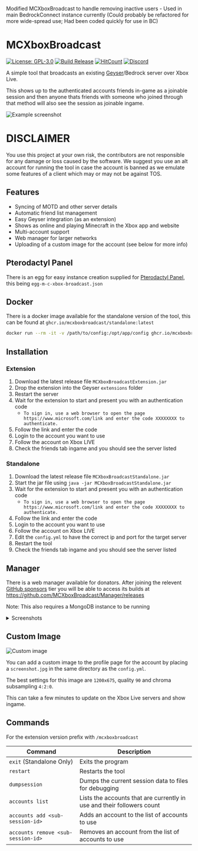 Modified MCXboxBroadcast to handle removing inactive users - Used in main BedrockConnect instance currently (Could probably be refactored for more wide-spread use; Had been coded quickly for use in BC)

# MCXboxBroadcast
[![License: GPL-3.0](https://img.shields.io/github/license/rtm516/MCXboxBroadcast)](LICENSE)
[![Build Release](https://github.com/rtm516/MCXboxBroadcast/actions/workflows/release.yml/badge.svg)](https://github.com/rtm516/MCXboxBroadcast/releases)
[![HitCount](https://hits.dwyl.com/rtm516/MCXboxBroadcast.svg?style=flat)](http://hits.dwyl.com/rtm516/MCXboxBroadcast)
[![Discord](https://img.shields.io/discord/1139621390908133396?label=discord&color=5865F2)](https://discord.gg/Tp3tA2kdCN)

A simple tool that broadcasts an existing [Geyser](https://github.com/GeyserMC/Geyser)/Bedrock server over Xbox Live.

This shows up to the authenticated accounts friends in-game as a joinable session and then anyone thats friends with someone who joined through that method will also see the session as joinable ingame.

![Example screenshot](https://user-images.githubusercontent.com/5401186/159083033-b965bfba-de17-4708-8979-1f33bfd5fa28.png)

# DISCLAIMER
You use this project at your own risk, the contributors are not responsible for any damage or loss caused by the software. We suggest you use an alt account for running the tool in case the account is banned as we emulate some features of a client which may or may not be against TOS.

## Features
 - Syncing of MOTD and other server details
 - Automatic friend list management
 - Easy Geyser integration (as an extension)
 - Shows as online and playing Minecraft in the Xbox app and website
 - Multi-account support
 - Web manager for larger networks
 - Uploading of a custom image for the account (see below for more info)

## Pterodactyl Panel
There is an egg for easy instance creation supplied for [Pterodactyl Panel](https://pterodactyl.io/), this being `egg-m-c-xbox-broadcast.json`

## Docker
There is a docker image available for the standalone version of the tool, this can be found at `ghcr.io/mcxboxbroadcast/standalone:latest`

```bash
docker run --rm -it -v /path/to/config:/opt/app/config ghcr.io/mcxboxbroadcast/standalone:latest
```

## Installation
### Extension
1. Download the latest release file `MCXboxBroadcastExtension.jar`
2. Drop the extension into the Geyser `extensions` folder
3. Restart the server
4. Wait for the extension to start and present you with an authentication code
   - `To sign in, use a web browser to open the page https://www.microsoft.com/link and enter the code XXXXXXXX to authenticate.`
5. Follow the link and enter the code
6. Login to the account you want to use
7. Follow the account on Xbox LIVE
8. Check the friends tab ingame and you should see the server listed

### Standalone
1. Download the latest release file `MCXboxBroadcastStandalone.jar`
2. Start the jar file using `java -jar MCXboxBroadcastStandalone.jar`
3. Wait for the extension to start and present you with an authentication code
    - `To sign in, use a web browser to open the page https://www.microsoft.com/link and enter the code XXXXXXXX to authenticate.`
4. Follow the link and enter the code
5. Login to the account you want to use
6. Follow the account on Xbox LIVE
7. Edit the `config.yml` to have the correct ip and port for the target server
8. Restart the tool
9. Check the friends tab ingame and you should see the server listed

## Manager
There is a web manager available for donators. After joining the relevent [GitHub sponsors](https://github.com/sponsors/rtm516) tier you will be able to access its builds at https://github.com/MCXboxBroadcast/Manager/releases

Note: This also requires a MongoDB instance to be running

<details>
   <summary>Screenshots</summary>

   ![Bots view](https://github.com/user-attachments/assets/e4760c93-a146-45b9-b029-fd3c5c6e7bea)
   ![Bot info](https://github.com/user-attachments/assets/462f1d8b-c8ab-42e0-ab0e-cb335fc00ab4)
   ![Bot options](https://github.com/user-attachments/assets/f603d51f-f59e-4a49-b2a5-ffeb074109e8)
   ![Server options](https://github.com/user-attachments/assets/e203eac3-7190-4510-9f5b-ef87de507cab)
   ![Manager settings](https://github.com/user-attachments/assets/11f85c70-9b50-4039-bddb-961833b7d11e)
</details>

## Custom Image
![Custom image](https://github.com/user-attachments/assets/b00832fd-8fa6-4c7a-b764-342bcf6fc037)

You can add a custom image to the profile page for the account by placing a `screenshot.jpg` in the same directory as the `config.yml`.

The best settings for this image are `1200x675`, quality `90` and chroma subsampling `4:2:0`.

This can take a few minutes to update on the Xbox Live servers and show ingame.

## Commands
For the extension version prefix with `/mcxboxbroadcast`

| Command | Description |
| --- | --- |
| `exit` (Standalone Only) | Exits the program |
| `restart` | Restarts the tool |
| `dumpsession` | Dumps the current session data to files for debugging |
| `accounts list` | Lists the accounts that are currently in use and their followers count |
| `accounts add <sub-session-id>` | Adds an account to the list of accounts to use |
| `accounts remove <sub-session-id>` | Removes an account from the list of accounts to use |
